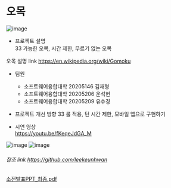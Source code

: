 # 오목
![image](https://user-images.githubusercontent.com/39435764/100514020-b9710c00-31b4-11eb-8c90-b6dff29b0e6c.png)

* 프로젝트 설명  
33 가능한 오목, 시간 제한, 무르기 없는 오목

오목 설명 link https://en.wikipedia.org/wiki/Gomoku
 
 

* 팀원 
  * 소프트웨어융합대학 20205146 김재형
  * 소프트웨어융합대학 20205206 운석현
  * 소프트웨어융합대학 20205209 유수경

* 프로젝트 개선 방향
33 룰 적용, 턴 시간 제한, 모바일 앱으로 구현하기


* 시연 영상   
  https://youtu.be/fKeqeJdGA_M


![image](https://user-images.githubusercontent.com/39435764/100513785-24214800-31b3-11eb-9c60-8e1f7a27906d.png)
![image](https://user-images.githubusercontent.com/39435764/100506420-6d23cd00-31b0-11eb-8358-4f6b56e87d92.png)

###### 참조 link https://github.com/leekeunhwan

[소전발표PPT_최종.pdf](https://github.com/kjhk3082/omok-online/files/5611835/PPT_.pdf)
